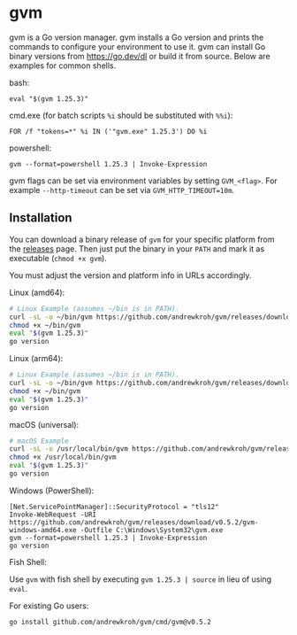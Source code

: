gvm
===

gvm is a Go version manager. gvm installs a Go version and prints the commands
to configure your environment to use it. gvm can install Go binary versions from
https://go.dev/dl or build it from source. Below are examples for common shells.

bash:

`eval "$(gvm 1.25.3)"`

cmd.exe (for batch scripts `%i` should be substituted with `%%i`):

`FOR /f "tokens=*" %i IN ('"gvm.exe" 1.25.3') DO %i`

powershell:

`gvm --format=powershell 1.25.3 | Invoke-Expression`

gvm flags can be set via environment variables by setting `GVM_<flag>`. For
example `--http-timeout` can be set via `GVM_HTTP_TIMEOUT=10m`.

Installation
------------

You can download a binary release of `gvm` for your specific platform from the
[releases](https://github.com/andrewkroh/gvm/releases) page. Then just put the
binary in your `PATH` and mark it as executable (`chmod +x gvm`).

You must adjust the version and platform info in URLs accordingly.

Linux (amd64):

``` bash
# Linux Example (assumes ~/bin is in PATH).
curl -sL -o ~/bin/gvm https://github.com/andrewkroh/gvm/releases/download/v0.5.2/gvm-linux-amd64
chmod +x ~/bin/gvm
eval "$(gvm 1.25.3)"
go version
```

Linux (arm64):

``` bash
# Linux Example (assumes ~/bin is in PATH).
curl -sL -o ~/bin/gvm https://github.com/andrewkroh/gvm/releases/download/v0.5.2/gvm-linux-arm64
chmod +x ~/bin/gvm
eval "$(gvm 1.25.3)"
go version
```

macOS (universal):

``` bash
# macOS Example
curl -sL -o /usr/local/bin/gvm https://github.com/andrewkroh/gvm/releases/download/v0.5.2/gvm-darwin-all
chmod +x /usr/local/bin/gvm
eval "$(gvm 1.25.3)"
go version
```

Windows (PowerShell):

```
[Net.ServicePointManager]::SecurityProtocol = "tls12"
Invoke-WebRequest -URI https://github.com/andrewkroh/gvm/releases/download/v0.5.2/gvm-windows-amd64.exe -Outfile C:\Windows\System32\gvm.exe
gvm --format=powershell 1.25.3 | Invoke-Expression
go version
```

Fish Shell:

Use `gvm` with fish shell by executing `gvm 1.25.3 | source` in lieu of using `eval`.

For existing Go users:

`go install github.com/andrewkroh/gvm/cmd/gvm@v0.5.2`
